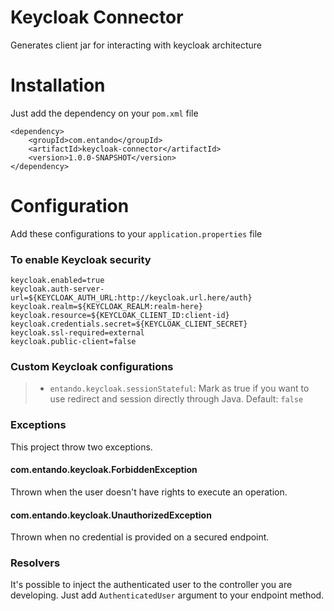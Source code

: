 # Keycloak Connector
Generates client jar for interacting with keycloak architecture

# Installation
Just add the dependency on your `pom.xml` file

```
<dependency>
    <groupId>com.entando</groupId>
    <artifactId>keycloak-connector</artifactId>
    <version>1.0.0-SNAPSHOT</version>
</dependency>
```

# Configuration
Add these configurations to your `application.properties` file

### To enable Keycloak security
```
keycloak.enabled=true
keycloak.auth-server-url=${KEYCLOAK_AUTH_URL:http://keycloak.url.here/auth}
keycloak.realm=${KEYCLOAK_REALM:realm-here}
keycloak.resource=${KEYCLOAK_CLIENT_ID:client-id}
keycloak.credentials.secret=${KEYCLOAK_CLIENT_SECRET}
keycloak.ssl-required=external
keycloak.public-client=false
```

### Custom Keycloak configurations

>- `entando.keycloak.sessionStateful`: Mark as true if you want to use redirect and session directly through Java. Default: `false`

### Exceptions
This project throw two exceptions.

#### com.entando.keycloak.ForbiddenException
Thrown when the user doesn't have rights to execute an operation.

#### com.entando.keycloak.UnauthorizedException
Thrown when no credential is provided on a secured endpoint.

### Resolvers
It's possible to inject the authenticated user to the controller you are developing.
Just add `AuthenticatedUser` argument to your endpoint method.